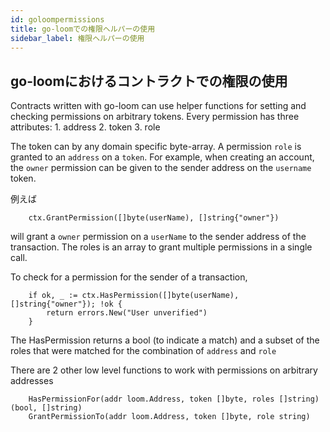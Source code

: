 ```yaml
---
id: goloompermissions
title: go-loomでの権限ヘルパーの使用
sidebar_label: 権限ヘルパーの使用
---
```

## go-loomにおけるコントラクトでの権限の使用

Contracts written with go-loom can use helper functions for setting and checking permissions on arbitrary tokens. Every permission has three attributes: 1. address 2. token 3. role

The token can by any domain specific byte-array. A permission `role` is granted to an `address` on a `token`. For example, when creating an account, the `owner` permission can be given to the sender address on the `username` token.

例えば

        ctx.GrantPermission([]byte(userName), []string{"owner"})
    

will grant a `owner` permission on a `userName` to the sender address of the transaction. The roles is an array to grant multiple permissions in a single call.

To check for a permission for the sender of a transaction,

        if ok, _ := ctx.HasPermission([]byte(userName), []string{"owner"}); !ok {
            return errors.New("User unverified")
        }
    

The HasPermission returns a bool (to indicate a match) and a subset of the roles that were matched for the combination of `address` and `role`

There are 2 other low level functions to work with permissions on arbitrary addresses

        HasPermissionFor(addr loom.Address, token []byte, roles []string) (bool, []string)
        GrantPermissionTo(addr loom.Address, token []byte, role string)